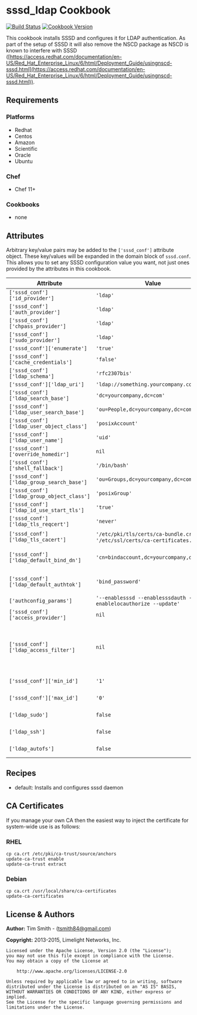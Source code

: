 # sssd_ldap Cookbook
[![Build Status](https://travis-ci.org/tas50/chef-sssd_ldap.svg?branch=master)](https://travis-ci.org/tas50/chef-sssd_ldap) [![Cookbook Version](https://img.shields.io/cookbook/v/sssd_ldap.svg)](https://supermarket.chef.io/cookbooks/sssd_ldap)

This cookbook installs SSSD and configures it for LDAP authentication.  As part of the setup of SSSD it will also remove the NSCD package as NSCD is known to interfere with SSSD ([https://access.redhat.com/documentation/en-US/Red_Hat_Enterprise_Linux/6/html/Deployment_Guide/usingnscd-sssd.html](https://access.redhat.com/documentation/en-US/Red_Hat_Enterprise_Linux/6/html/Deployment_Guide/usingnscd-sssd.html)).

## Requirements
### Platforms
- Redhat
- Centos
- Amazon
- Scientific
- Oracle
- Ubuntu

### Chef
- Chef 11+

### Cookbooks
- none

## Attributes
Arbitrary key/value pairs may be added to the `['sssd_conf']` attribute object.  These key/values will be expanded in the domain block of `sssd.conf`.  This allows you to set any SSSD configuration value you want, not just ones provided by the attributes in this cookbook.

Attribute                                  | Value                                                                          | Comment
------------------------------------------ | ------------------------------------------------------------------------------ | ------------------------------------------------------------------------------------------------------------------------------------------
`['sssd_conf']['id_provider']`             | `'ldap'`                                                                       |
`['sssd_conf']['auth_provider']`           | `'ldap'`                                                                       |
`['sssd_conf']['chpass_provider']`         | `'ldap'`                                                                       |
`['sssd_conf']['sudo_provider']`           | `'ldap'`                                                                       |
`['sssd_conf']['enumerate']`               | `'true'`                                                                       |
`['sssd_conf']['cache_credentials']`       | `'false'`                                                                      |
`['sssd_conf']['ldap_schema']`             | `'rfc2307bis'`                                                                 |
`['sssd_conf']['ldap_uri']`                | `'ldap://something.yourcompany.com'`                                           |
`['sssd_conf']['ldap_search_base']`        | `'dc=yourcompany,dc=com'`                                                      |
`['sssd_conf']['ldap_user_search_base']`   | `'ou=People,dc=yourcompany,dc=com'`                                            |
`['sssd_conf']['ldap_user_object_class']`  | `'posixAccount'`                                                               |
`['sssd_conf']['ldap_user_name']`          | `'uid'`                                                                        |
`['sssd_conf']['override_homedir']`        | `nil`                                                                          |
`['sssd_conf']['shell_fallback']`          | `'/bin/bash'`                                                                  |
`['sssd_conf']['ldap_group_search_base']`  | `'ou=Groups,dc=yourcompany,dc=com'`                                            |
`['sssd_conf']['ldap_group_object_class']` | `'posixGroup'`                                                                 |
`['sssd_conf']['ldap_id_use_start_tls']`   | `'true'`                                                                       |
`['sssd_conf']['ldap_tls_reqcert']`        | `'never'`                                                                      |
`['sssd_conf']['ldap_tls_cacert']`         | `'/etc/pki/tls/certs/ca-bundle.crt'` or `'/etc/ssl/certs/ca-certificates.crt'` | defaults for RHEL and others respectively
`['sssd_conf']['ldap_default_bind_dn']`    | `'cn=bindaccount,dc=yourcompany,dc=com'`                                       | if you have a domain that doesn't require binding set this attributes to nil
`['sssd_conf']['ldap_default_authtok']`    | `'bind_password'`                                                              | if you have a domain that doesn't require binding set this to nil
`['authconfig_params']`                    | `'--enablesssd --enablesssdauth --enablelocauthorize --update'`                |
`['sssd_conf']['access_provider']`         | `nil`                                                                          | Should be set to `'ldap'`
`['sssd_conf']['ldap_access_filter']`      | `nil`                                                                          | Can use simple LDAP filter such as `'uid=abc123'` or more expressive LDAP filters like `'(&(objectClass=employee)(department=ITSupport))'`
`['sssd_conf']['min_id']`                  | `'1'`                                                                          | default, used to ignore lower uid/gid's
`['sssd_conf']['max_id']`                  | `'0'`                                                                          | default, used to ignore higher uid/gid's
`['ldap_sudo']`                            | `false`                                                                        | Adds ldap enabled sudoers (true/false)
`['ldap_ssh']`                             | `false`                                                                        | Adds ldap enabled ssh keys (true/false)
`['ldap_autofs']`                          | `false`                                                                        | Adds ldap enabled autofs config (true/false)

## Recipes
- default: Installs and configures sssd daemon

## CA Certificates
If you manage your own CA then the easiest way to inject the certificate for system-wide use is as follows:

### RHEL

```
cp ca.crt /etc/pki/ca-trust/source/anchors
update-ca-trust enable
update-ca-trust extract
```

### Debian

```
cp ca.crt /usr/local/share/ca-certificates
update-ca-certificates
```

## License & Authors
**Author:** Tim Smith - ([tsmith84@gmail.com](mailto:tsmith84@gmail.com))

**Copyright:** 2013-2015, Limelight Networks, Inc.

```text
Licensed under the Apache License, Version 2.0 (the "License");
you may not use this file except in compliance with the License.
You may obtain a copy of the License at

    http://www.apache.org/licenses/LICENSE-2.0

Unless required by applicable law or agreed to in writing, software
distributed under the License is distributed on an "AS IS" BASIS,
WITHOUT WARRANTIES OR CONDITIONS OF ANY KIND, either express or implied.
See the License for the specific language governing permissions and
limitations under the License.
```
